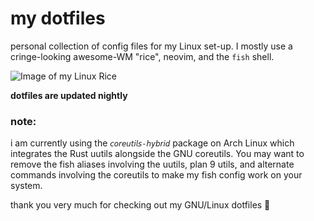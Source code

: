 # my dotfiles

personal collection of config files for my Linux set-up. I mostly use a cringe-looking awesome-WM "rice", neovim, and the `fish` shell.

![Image of my Linux Rice](https://aedrielkylejavier.me/assets/rice.jpg)

**dotfiles are updated nightly**

### note:

i am currently using the `𝘤𝘰𝘳𝘦𝘶𝘵𝘪𝘭𝘴-𝘩𝘺𝘣𝘳𝘪𝘥` package on Arch Linux which integrates the Rust uutils alongside the GNU coreutils. You may want to remove the fish aliases involving the uutils, plan 9 utils, and alternate commands involving the coreutils to make my fish config work on your system.



thank you very much for checking out my GNU/Linux dotfiles 🤗
